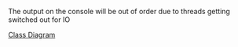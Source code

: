 The output on the console will be out of order due to threads getting switched out for IO


[Class Diagram](sleeping-barber.png)